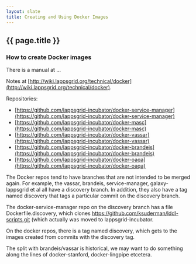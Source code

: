```yaml
---
layout: slate
title: Creating and Using Docker Images
---
```


## {{ page.title }}


### How to create Docker images

There is a manual at ...

Notes at [http://wiki.lappsgrid.org/technical/docker](http://wiki.lappsgrid.org/technical/docker).

Repositories:

- [https://github.com/lappsgrid-incubator/docker-service-manager](https://github.com/lappsgrid-incubator/docker-service-manager)
- [https://github.com/lappsgrid-incubator/docker-masc](https://github.com/lappsgrid-incubator/docker-masc)
- [https://github.com/lappsgrid-incubator/docker-vassar](https://github.com/lappsgrid-incubator/docker-vassar)
- [https://github.com/lappsgrid-incubator/docker-brandeis](https://github.com/lappsgrid-incubator/docker-brandeis)
- [https://github.com/lappsgrid-incubator/docker-oaqa](https://github.com/lappsgrid-incubator/docker-oaqa)

The Docker repos tend to have branches that are not intended to be merged again. For example, the vassar, brandeis, service-manager, galaxy-lappsgrid et al all have a discovery branch. In addition, they also have a tag named discovery that tags a particular commit on the discovery branch.

The docker-service-manager repo on the discovery branch has a file Dockerfile.discovery, which clones https://github.com/ksuderman/lddl-scripts.git (which actually was moved to lappsgrid-incubator.

On the docker repos, there is a tag named discovery, which gets to the images created from commits with the discovery tag.

The split with brandeis/vassar is historical, we may want to do something along the lines of docker-stanford, docker-lingpipe etcetera.
